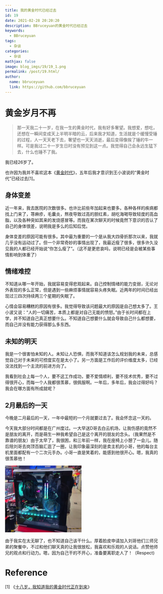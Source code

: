 ```yaml
---
title: 我的黄金时代已经过去
id: 19
date: 2021-02-28 20:20:20
description: BBruceyuan的黄金时代已经过去
keywords: 
  - BBruceyuan
tags: 
  - 杂谈
categories: 
  - 杂谈
mathjax: false
image: blog_imgs/19/19_1.png
permalink: /post/19.html/
author: 
  name: bbruceyuan
  link: https://github.com/bbruceyuan
---
```


# 黄金岁月不再
> 那一天我二十一岁，在我一生的黄金时代，我有好多奢望。我想爱，想吃，还想在一瞬间变成天上半明半暗的云，后来我才知道，生活就是个缓慢受锤的过程，人一天天老下去，奢望也一天天消逝，最后变得像挨了锤的牛一样。可是我过二十一岁生日时没有预见到这一点。我觉得自己会永远生猛下去，什么也锤不了我。

我已经26岁了。

也许因为我并不喜欢这本《[黄金时代](https://book.douban.com/subject/1082406/)》，五年后我才意识到王小波说的“黄金时代”已经过去[1]。


## 身体变差
近一年来，我去医院的次数很多。也许比前些年加起来也要多。各种各样的疾病都找上门来了，荨麻疹，毛囊炎，熬夜导致过高的胆红素，胡吃海喝导致轻度的高血脂，以及各种突如其来的发烧感冒等。而我在某次聊天的时候竟然下意识的否认了自己的身体很差，说明我是多么的后知后觉。

身体变差的原因可能有很多。其中最为重要的一个是从我大四骨折那次以来，我就几乎没有运动过了。但一个非常奇妙的事情出现了，我最近瘦了很多，很多许久没见我的人都已经开始说“你怎么瘦了”。（这不是更悲哀吗，说明已经是会被某些事情影响到体重了）

## 情绪难控
不知道从哪一年开始，我就容易变得悲观起来。自己控制情绪的能力变弱，无论对外表现的多么正常，但是遇到一些麻烦事情就容易头疼失眠。近两年的时间已经出现过三四次持续两三个星期的失眠了。

心情会容易糟糕的原因有很多。我觉得导致该问题最大的原因是自己想太多了。王小波又说：“人的一切痛苦，本质上都是对自己无能的愤怒。”由于长时间都在上学，并不知道自己真正想要什么。不知道自己想要什么就会导致自己什么都想要，而自己并没有能力获得那么多东西。

## 未知的明天
我是一个很害怕未知的人。未知让人恐惧，而我不知道该怎么规划我的未来，总感觉自己对于未来的可控度实在是太小了。另一方面是工作后的评价维度太多，已经没法找到一个主流的前进方向了。

我看到社会上每一个人，要不这工作成功，要不爱情顺利，要不技术优秀，要不过得很开心，而每一个人我都很羡慕，很佩服啊。一年后，多年后，我会过得好吗？我会在哪方面有所成就呢？

## 2月最后的一天
今晚是二月最后的一天，一年中最短的一个月就要过去了。我会怀念这一天的。

今天我大部分时间都是在广州度过。一大早送D哥去白云机场，让我伤感的竟然不是朋友的离开，而是萌生一种我希望自己是这个离开的朋友的念头。（我果然是不靠谱的朋友）由于太早了，我很困，和三年前一样，我在座椅上小憩了一会儿。随后陪刘哥去岗顶百脑汇逛了一圈，让我印象最深刻的是卖主机的小哥，他的每台主机里面都配有一个二次元手办。小哥一直是笑着的，能感到他很开心。嗯，我真的很羡慕他！
<!-- ![主机配手办](/blog_imgs/19/19_2.png){:height="100px" width="400px"} -->
<img src="/blog_imgs/19/19_2.png" width="50%" height="50%">

由于我实在太无聊了，也不知道自己该干什么。厚着脸皮申请加入刘哥他们三师兄弟的聚餐中，不过和他们聊天真的让我很放松，我喜欢和乐观的人说话。点赞他师兄的观点和行动力。嗯，因为自己干的不开心，准备要离职走人了！（Respect)


# Reference
[1] 《[十八岁，我知道我的黄金时代正在到来](https://www.imwzk.com/posts/2017-11-26-my-golden-age-at-eighteen/)》




